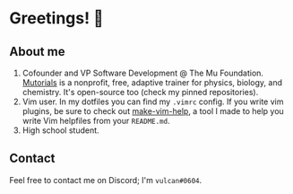 # Greetings! :wave:
## About me
1. Cofounder and VP Software Development @ The Mu Foundation. [Mutorials](http://www.mutorials.org/) is a nonprofit, free, adaptive trainer for physics, biology, and chemistry. It's open-source too (check my pinned repositories).
2. Vim user. In my dotfiles you can find my `.vimrc` config. If you write vim plugins, be sure to check out [make-vim-help](https://github.com/PerpetualCreativity/make-vim-help), a tool I made to help you write Vim helpfiles from your `README.md`.
3. High school student.

## Contact
Feel free to contact me on Discord; I'm `vulcan#0604`.
